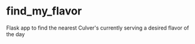 # find_my_flavor
Flask app to find the nearest Culver's currently serving a desired flavor of the day
